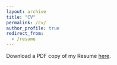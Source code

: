 ```yaml
---
layout: archive
title: "CV"
permalink: /cv/
author_profile: true
redirect_from:
  - /resume
---
```


<!-- <iframe src="/files/Aziza_Mirsaidoav_Resume.pdf" width="100%" height="500" frameborder="no" border="0" marginwidth="0" marginheight="0"></iframe> -->

Download a PDF copy of my Resume [here](Aziza_Mirsaidoav_Resume.pdf).

